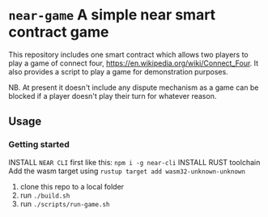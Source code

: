 # `near-game` A simple near smart contract game

This repository includes one smart contract which allows two players to play a game of connect four, 
https://en.wikipedia.org/wiki/Connect_Four.
It also provides a script to play a game for demonstration purposes.

NB. At present it doesn't include any dispute mechanism as a game can be blocked if a player doesn't play their turn for whatever reason.
## Usage

### Getting started

INSTALL `NEAR CLI` first like this: `npm i -g near-cli`
INSTALL RUST toolchain
Add the wasm target using `rustup target add wasm32-unknown-unknown`

1. clone this repo to a local folder
2. run `./build.sh`
3. run `./scripts/run-game.sh`
